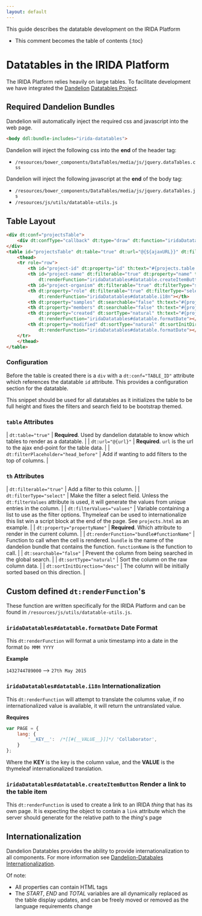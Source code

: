```yaml
---
layout: default
---
```


This guide describes the datatable development on the IRIDA Platform

* This comment becomes the table of contents
{:toc}

Datatables in the IRIDA Platform
================================

The IRIDA Platform relies heavily on large tables.  To facilitate development we have integrated the [Dandelion](http://dandelion.github.io/) [Datatables Project](http://dandelion.github.io/datatables/).


Required Dandelion Bundles
--------------------------

Dandelion will automatically inject the required css and javascript into the web page.

```html
<body ddl:bundle-includes="irida-datatables">
```

Dandelion will inject the following css into the **end** of the header tag:
* `/resources/bower_components/DataTables/media/js/jquery.dataTables.css`

Dandelion will inject the following javascript at the **end** of the body tag:
* `/resources/bower_components/DataTables/media/js/jquery.dataTables.js`
* `/resources/js/utils/datatable-utils.js`

Table Layout
------------

```html
<div dt:conf="projectsTable">
    <div dt:confType="callback" dt:type="draw" dt:function="iridaDatatables#datatable.tableDrawn"></div>
</div>
<table id="projectsTable" dt:table="true" dt:url="@{${ajaxURL}}" dt:filterPlaceholder="head_before">
    <thead>
    <tr role="row">
        <th id="project-id" dt:property="id" th:text="#{projects.table.id}"></th>
        <th id="project-name" dt:filterable="true" dt:property="name" th:text="#{projects.table.name}"
            dt:renderFunction="iridaDatatables#datatable.createItemButton"></th>
        <th id="project-organism" dt:filterable="true" dt:filterType="select" dt:property="organism" th:text="#{projects.table.organism}"></th>
        <th dt:property="role" dt:filterable="true" dt:filterType="select" dt:filterValues="roles" th:text="#{projects.table.role}"
            dt:renderFunction="iridaDatatables#datatable.i18n"></th>
        <th dt:property="samples" dt:searchable="false" th:text="#{projects.table.samples}"></th>
        <th dt:property="members" dt:searchable="false" th:text="#{projects.table.members}"></th>
        <th dt:property="created" dt:sortType="natural" th:text="#{projects.table.created}"
            dt:renderFunction="iridaDatatables#datatable.formatDate"></th>
        <th dt:property="modified" dt:sortType="natural" dt:sortInitDirection="desc" th:text="#{projects.table.modified}"
            dt:renderFunction="iridaDatatables#datatable.formatDate"></th>
    </tr>
    </thead>
</table>
```

### Configuration

Before the table is created there is a `div` with a `dt:conf="TABLE_ID"` attribute which references the datatable `id` attribute. This provides a configuration section for the datatable.

This snippet should be used for all datatables as it initializes the table to be full height and fixes the filters and search field to be bootstrap themed.

### `table` Attributes

| `dt:table="true"`                         	| **Required**.  Used by dandelion datatable to know which tables to render as a datatable.                                                                                                    	|
| `dt:url="@{url}"`                         	| **Required**. `url` is the url to the ajax end-point for the table data.                                                                                                                     	|
| `dt:filterPlaceholder="head_before"`      	| Add if wanting to add filters to the top of columns.                                                                                                                                         	|

### `th` Attributes

| `dt:filterable="true"`                    	| Add a filter to this column.                                                                                                                                                                 	|
| `dt:filterType="select"`                  	| Make the filter a select field. Unless the `dt:filterValues` attribute is used, it will generate the values from unique entries in the column.                                               	|
| `dt:filterValues="values"`                	| Variable containing a list to use as the filter options.  Thymeleaf can be used to internationalize this list win a script block at the end of the page.  See `projects.html` as an example. 	|
| `dt:property="propertyName"`              	| **Required**.  Which attribute to render in the current column.                                                                                                                              	|
| `dt:renderFunction="bundle#functionName"` 	| Function to call when the cell is rendered. `bundle` is the name of the dandelion bundle that contains the function.  `functionName` is the function to call.                                	|
| `dt:searchable="false"`                   	| Prevent the column from being searched in the global search.                                                                                                                                 	|
| `dt:sortType="natural"`                   	| Sort the column on the raw column data.                                                                                                                                                      	|
| `dt:sortInitDirection="desc"`             	| The column will be initially sorted based on this direction.                                                                                                                                 	|

Custom defined `dt:renderFunction`'s
------------------------------------

These function are written specifically for the IRIDA Platform and can be found in `/resources/js/utils/datatable-utils.js`.

### `iridaDatatables#datatable.formatDate` Date Format

This `dt:renderFunction` will format a unix timestamp into a date in the format `Do MMM YYYY`

**Example**

`1432744789000` --> `27th May 2015`

### `iridaDatatables#datatable.i18n` Internationalization

This `dt:renderFunction` will attempt to translate the columns value, if no internationalized value is available, it will return the untranslated value.

**Requires**

```js
var PAGE = {
    lang: {
        '__KEY__':  /*[[#{__VALUE__}]]*/ 'Collaborator',
    }
};
```

Where the __KEY__ is the key is the column value, and the __VALUE__ is the thymeleaf internationalized translation.

### `iridaDatatables#datatable.createItemButton` Render a link to the table item 

This `dt:renderFunction` is used to create a link to an IRIDA *thing* that has its own page.  It is expecting the object to contain a `link` attribute which the server should generate for the relative path to the *thing*'s page

Internationalization
--------------------

Dandelion Datatables provides the ability to provide internationalization to all components. For more information see [Dandelion-Databales Internationalization](http://dandelion.github.io/datatables/features/i18n/).

Of note:
* All properties can contain HTML tags
* The _START_, _END_ and _TOTAL_ variables are all dynamically replaced as the table display updates, and can be freely moved or removed as the language requirements change
